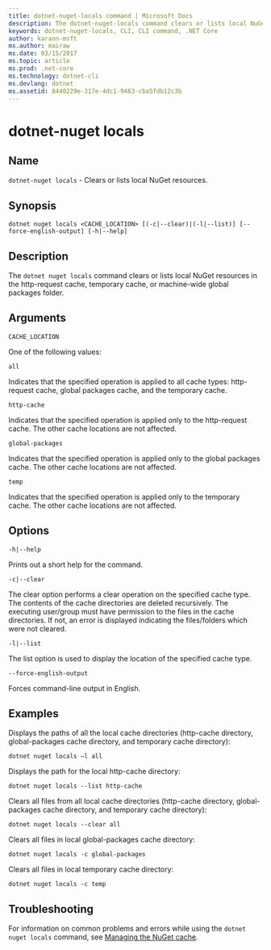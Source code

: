 ```yaml
---
title: dotnet-nuget-locals command | Microsoft Docs
description: The dotnet-nuget-locals command clears or lists local NuGet resources such as http-request cache, temporary cache, or machine-wide global packages folder. 
keywords: dotnet-nuget-locals, CLI, CLI command, .NET Core
author: karann-msft
ms.author: mairaw
ms.date: 03/15/2017
ms.topic: article
ms.prod: .net-core
ms.technology: dotnet-cli
ms.devlang: dotnet
ms.assetid: 8440229e-317e-4dc1-9463-cba5fdb12c3b
---
```


# dotnet-nuget locals

## Name

`dotnet-nuget locals` - Clears or lists local NuGet resources. 

## Synopsis

`dotnet nuget locals <CACHE_LOCATION> [(-c|--clear)|(-l|--list)] [--force-english-output] [-h|--help]`

## Description

The `dotnet nuget locals` command clears or lists local NuGet resources in the http-request cache, temporary cache, or machine-wide global packages folder.

## Arguments

`CACHE_LOCATION`

One of the following values:

`all`

Indicates that the specified operation is applied to all cache types: http-request cache, global packages cache, and the temporary cache.

`http-cache`

Indicates that the specified operation is applied only to the http-request cache. The other cache locations are not affected.

`global-packages`

Indicates that the specified operation is applied only to the global packages cache. The other cache locations are not affected.

`temp`

Indicates that the specified operation is applied only to the temporary cache. The other cache locations are not affected.

## Options

`-h|--help`

Prints out a short help for the command.  

`-c|--clear`

The clear option performs a clear operation on the specified cache type. The contents of the cache directories are deleted recursively. The executing user/group must have permission to the files in the cache directories. If not, an error is displayed indicating the files/folders which were not cleared.

`-l|--list`

The list option is used to display the location of the specified cache type. 

`--force-english-output`

Forces command-line output in English.

## Examples

Displays the paths of all the local cache directories (http-cache directory, global-packages cache directory, and temporary cache directory):

`dotnet nuget locals –l all`

Displays the path for the local http-cache directory:

`dotnet nuget locals --list http-cache`

Clears all files from all local cache directories (http-cache directory, global-packages cache directory, and temporary cache directory):

`dotnet nuget locals --clear all`

Clears all files in local global-packages cache directory:

`dotnet nuget locals -c global-packages`

Clears all files in local temporary cache directory:

`dotnet nuget locals -c temp`

## Troubleshooting

For information on common problems and errors while using the `dotnet nuget locals` command, see [Managing the NuGet cache](https://docs.microsoft.com/nuget/consume-packages/managing-the-nuget-cache).
